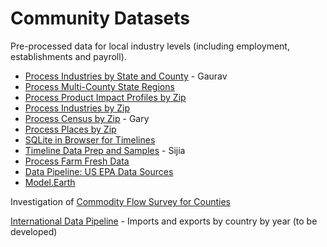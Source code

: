 # Community Datasets

Pre-processed data for local industry levels (including employment, establishments and payroll).

- [Process Industries by State and County](process/python/bea) - Gaurav
- [Process Multi-County State Regions](us/edd/)
- [Process Product Impact Profiles by Zip](/io/template/feed/)
- [Process Industries by Zip](process/naics/)
- [Process Census by Zip](/zip/io/#zip=10001) - Gary
- [Process Places by Zip](/places)
- [SQLite in Browser for Timelines](/data-pipeline/timelines/sqlite/)
- [Timeline Data Prep and Samples](/data-pipeline/timelines/prep/all/) - Sijia
- [Process Farm Fresh Data](process/python/farmfresh/)
- [Data Pipeline: US EPA Data Sources](/data-pipeline/)
- [Model.Earth](https://model.earth)
<!-- [Imputation for NAICS Using Machine Learning](/machine-learning/)-->
Investigation of [Commodity Flow Survey for Counties](https://github.com/modelearth/commodity-flow-survey)

[International Data Pipeline](../data-pipeline/international) - Imports and exports by country by year (to be developed)  

<!--   
[Zipcode files with employment levels](https://github.com/modelearth/community-data/tree/master/us/zipcodes/naics) - Includes nunber of Establishments and Employees 
-->